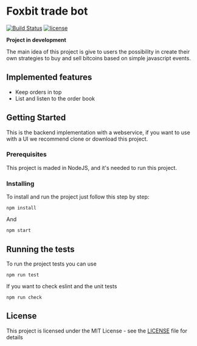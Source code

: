 # Foxbit trade bot

[![Build Status](https://travis-ci.org/khaleb85/foxbit-trade-bot.svg?branch=master)](https://travis-ci.org/khaleb85/foxbit-trade-bot)
[![license](https://img.shields.io/github/license/mashape/apistatus.svg)](LICENSE)

**Project in development**

The main idea of this project is give to users the possibility in create their 
own strategies to buy and sell bitcoins based on simple javascript events.

## Implemented features

- Keep orders in top
- List and listen to the order book

## Getting Started

This is the backend implementation with a webservice, if you want to use with a UI we recommend clone or download this project.

### Prerequisites

This project is maded in NodeJS, and it's needed to run this project.

### Installing

To install and run the project just follow this step by step:

```
npm install
```

And

```
npm start
```

## Running the tests

To run the project tests you can use

```
npm run test
```

If you want to check eslint and the unit tests 

```
npm run check
```

## License

This project is licensed under the MIT License - see the [LICENSE](LICENSE) file for details
